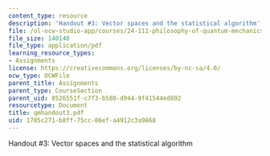 ```yaml
---
content_type: resource
description: 'Handout #3: Vector spaces and the statistical algorithm'
file: /ol-ocw-studio-app/courses/24-111-philosophy-of-quantum-mechanics-spring-2005/1785c271b8ff75cc06efa4912c3a9868_qmhandout3.pdf
file_size: 140148
file_type: application/pdf
learning_resource_types:
- Assignments
license: https://creativecommons.org/licenses/by-nc-sa/4.0/
ocw_type: OCWFile
parent_title: Assignments
parent_type: CourseSection
parent_uid: 8526551f-c7f3-b580-d944-9f41544ed892
resourcetype: Document
title: qmhandout3.pdf
uid: 1785c271-b8ff-75cc-06ef-a4912c3a9868
---
```

Handout #3: Vector spaces and the statistical algorithm